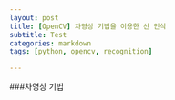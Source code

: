 ```yaml
---
layout: post
title: [OpenCV] 차영상 기법을 이용한 선 인식
subtitle: Test
categories: markdown
tags: [python, opencv, recognition]

---
```

###차영상 기법

